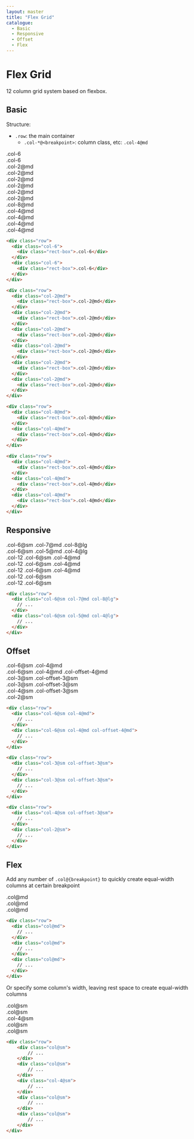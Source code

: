 ```yaml
---
layout: master
title: "Flex Grid"
catalogue:
  - Basic
  - Responsive
  - Offset
  - Flex
---
```


# Flex Grid
12 column grid system based on flexbox.

## Basic

Structure:
- `.row`: the main container
  - `.col-*@<breakpoint>`: column class, etc: `.col-4@md`

<div class="row">
  <div class="col-6">
    <div class="rect-box">.col-6</div>
  </div>
  <div class="col-6">
    <div class="rect-box">.col-6</div>
  </div>
</div>

<div class="row">
  <div class="col-2@md">
    <div class="rect-box">.col-2@md</div>
  </div>
  <div class="col-2@md">
    <div class="rect-box">.col-2@md</div>
  </div>
  <div class="col-2@md">
    <div class="rect-box">.col-2@md</div>
  </div>
  <div class="col-2@md">
    <div class="rect-box">.col-2@md</div>
  </div>
  <div class="col-2@md">
    <div class="rect-box">.col-2@md</div>
  </div>
  <div class="col-2@md">
    <div class="rect-box">.col-2@md</div>
  </div>
</div>

<div class="row">
  <div class="col-8@md">
    <div class="rect-box">.col-8@md</div>
  </div>
  <div class="col-4@md">
    <div class="rect-box">.col-4@md</div>
  </div>
</div>

<div class="row">
  <div class="col-4@md">
    <div class="rect-box">.col-4@md</div>
  </div>
  <div class="col-4@md">
    <div class="rect-box">.col-4@md</div>
  </div>
  <div class="col-4@md">
    <div class="rect-box">.col-4@md</div>
  </div>
</div>

```html
<div class="row">
  <div class="col-6">
    <div class="rect-box">.col-6</div>
  </div>
  <div class="col-6">
    <div class="rect-box">.col-6</div>
  </div>
</div>

<div class="row">
  <div class="col-2@md">
    <div class="rect-box">.col-2@md</div>
  </div>
  <div class="col-2@md">
    <div class="rect-box">.col-2@md</div>
  </div>
  <div class="col-2@md">
    <div class="rect-box">.col-2@md</div>
  </div>
  <div class="col-2@md">
    <div class="rect-box">.col-2@md</div>
  </div>
  <div class="col-2@md">
    <div class="rect-box">.col-2@md</div>
  </div>
  <div class="col-2@md">
    <div class="rect-box">.col-2@md</div>
  </div>
</div>

<div class="row">
  <div class="col-8@md">
    <div class="rect-box">.col-8@md</div>
  </div>
  <div class="col-4@md">
    <div class="rect-box">.col-4@md</div>
  </div>
</div>

<div class="row">
  <div class="col-4@md">
    <div class="rect-box">.col-4@md</div>
  </div>
  <div class="col-4@md">
    <div class="rect-box">.col-4@md</div>
  </div>
  <div class="col-4@md">
    <div class="rect-box">.col-4@md</div>
  </div>
</div>
```

## Responsive
<div class="row">
  <div class="col-6@sm col-7@md col-8@lg">
    <div class="rect-box">.col-6@sm .col-7@md .col-8@lg</div>
  </div>
  <div class="col-6@sm col-5@md col-4@lg">
    <div class="rect-box">.col-6@sm .col-5@md .col-4@lg</div>
  </div>
</div>
<div class="row">
  <div class="col-12 col-6@sm col-4@md">
    <div class="rect-box">.col-12 .col-6@sm .col-4@md</div>
  </div>
  <div class="col-12 col-6@sm col-4@md">
    <div class="rect-box">.col-12 .col-6@sm .col-4@md</div>
  </div>
  <div class="col-12 col-6@sm col-4@md">
    <div class="rect-box">.col-12 .col-6@sm .col-4@md</div>
  </div>
</div>
<div class="row">
  <div class="col-12 col-6@sm">
    <div class="rect-box">.col-12 .col-6@sm</div>
  </div>
  <div class="col-12 col-6@sm">
    <div class="rect-box">.col-12 .col-6@sm</div>
  </div>
</div>

```html
<div class="row">
  <div class="col-6@sm col-7@md col-8@lg">
    // ...
  </div>
  <div class="col-6@sm col-5@md col-4@lg">
    // ...
  </div>
</div>
```

## Offset

<div class="row">
  <div class="col-6@sm col-4@md">
    <div class="rect-box">.col-6@sm .col-4@md</div>
  </div>
  <div class="col-6@sm col-4@md col-offset-4@md">
    <div class="rect-box">.col-6@sm .col-4@md .col-offset-4@md</div>
  </div>
</div>
<div class="row">
  <div class="col-3@sm col-offset-3@sm">
    <div class="rect-box">.col-3@sm .col-offset-3@sm</div>
  </div>
  <div class="col-3@sm col-offset-3@sm">
    <div class="rect-box">.col-3@sm .col-offset-3@sm</div>
  </div>
</div>
<div class="row">
  <div class="col-4@sm col-offset-3@sm">
    <div class="rect-box">.col-4@sm .col-offset-3@sm</div>
  </div>
  <div class="col-2@sm">
    <div class="rect-box">.col-2@sm</div>
  </div>
</div>

```html
<div class="row">
  <div class="col-6@sm col-4@md">
    // ...
  </div>
  <div class="col-6@sm col-4@md col-offset-4@md">
    // ...
  </div>
</div>

<div class="row">
  <div class="col-3@sm col-offset-3@sm">
    // ...
  </div>
  <div class="col-3@sm col-offset-3@sm">
    // ...
  </div>
</div>

<div class="row">
  <div class="col-4@sm col-offset-3@sm">
    // ...
  </div>
  <div class="col-2@sm">
    // ...
  </div>
</div>
```

## Flex
Add any number of `.col@{breakpoint}` to quickly create
equal-width columns at certain breakpoint

<div class="row">
    <div class="col@md">
        <div class="rect-box">.col@md</div>
    </div>
    <div class="col@md">
        <div class="rect-box">.col@md</div>
    </div>
    <div class="col@md">
        <div class="rect-box">.col@md</div>
    </div>
</div>

```html
<div class="row">
  <div class="col@md">
    // ...
  </div>
  <div class="col@md">
    // ...
  </div>
  <div class="col@md">
    // ...
  </div>
</div>
```

Or specify some column's width, leaving rest space to create equal-width columns

<div class="row">
    <div class="col@sm">
        <div class="rect-box">.col@sm</div>
    </div>
    <div class="col@sm">
        <div class="rect-box">.col@sm</div>
    </div>
    <div class="col-4@sm">
        <div class="rect-box">.col-4@sm</div>
    </div>
    <div class="col@sm">
        <div class="rect-box">.col@sm</div>
    </div>
    <div class="col@sm">
        <div class="rect-box">.col@sm</div>
    </div>
</div>

```html
<div class="row">
    <div class="col@sm">
        // ...
    </div>
    <div class="col@sm">
        // ...
    </div>
    <div class="col-4@sm">
        // ...
    </div>
    <div class="col@sm">
        // ...
    </div>
    <div class="col@sm">
        // ...
    </div>
</div>
```

